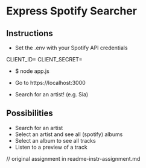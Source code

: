 # Express Spotify Searcher

## Instructions
- Set the .env with your Spotify API credentials

CLIENT_ID=
CLIENT_SECRET=

- $ node app.js

- Go to https://localhost:3000

- Search for an artist! (e.g. Sia)

## Possibilities
- Search for an artist
- Select an artist and see all (spotify) albums
- Select an album to see all tracks
- Listen to a preview of a track

// original assignment in readme-instr-assignment.md